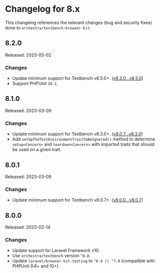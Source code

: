# Changelog for 8.x

This changelog references the relevant changes (bug and security fixes) done to `orchestra/testbench-browser-kit`.

## 8.2.0

Released: 2023-05-02

### Changes

* Update minimum support for Testbench v8.5.0+. ([v8.3.0...v8.5.0](https://github.com/orchestral/testbench/compare/v8.3.0...v8.5.0))
* Support PHPUnit `10.1`.

## 8.1.0

Released: 2023-03-09

### Changes

* Update minimum support for Testbench v8.3.0+. ([v8.0.7...v8.3.0](https://github.com/orchestral/testbench/compare/v8.0.7...v8.3.0))
* Add `setUpTheTestEnvironmentTraitToBeIgnored()` method to determine `setup<Concern>` and `teardown<Concern>` with imported traits that should be used on a given trait.

## 8.0.1

Released: 2023-03-09

### Changes

* Update minimum support for Testbench v8.0.7+. ([v8.0.0...v8.0.7](https://github.com/orchestral/testbench/compare/v8.0.0...v8.0.7))

## 8.0.0

Released: 2023-02-14

### Changes

* Update support for Laravel Framework v10.
* Use `orchestra/testbench` version `^8.0`.
* Update `laravel/browser-kit-testing` to `^6.4 || ^7.0` (compatible with PHPUnit 9.6+ and 10+).
